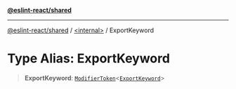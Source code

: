 [**@eslint-react/shared**](../../README.md)

***

[@eslint-react/shared](../../README.md) / [\<internal\>](../README.md) / ExportKeyword

# Type Alias: ExportKeyword

> **ExportKeyword**: [`ModifierToken`](../interfaces/ModifierToken.md)\<[`ExportKeyword`](../enumerations/SyntaxKind.md#exportkeyword)\>
